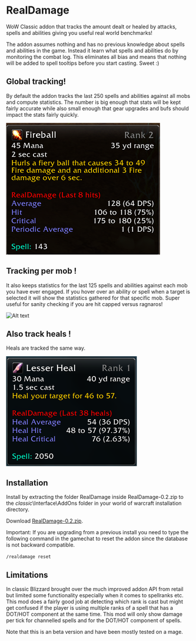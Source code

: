 # RealDamage
WoW Classic addon that tracks the amount dealt or healed by attacks, spells and abilities giving you useful real world benchmarks!

The addon assumes nothing and has no previous knowledge about spells and abilities in the game. Instead it learn what spells and abilities do by monitoring the combat log. This eliminates all bias and means that nothing will be added to spell tooltips before you start casting. Sweet :) 

## Global tracking!
By default the addon tracks the last 250 spells and abilities against all mobs and compute statistics. The number is big enough that stats will be kept fairly accurate while also small enough that gear upgrades and bufs should impact the stats fairly quickly.

![Alt text](fireball.png?raw=true "Fireball Damage Tracking")

## Tracking per mob !
It also keeps statistics for the last 125 spells and abilities against each mob you have ever engaged. If you hover over an ability or spell when a target is selected it will show the statistics gathered for that specific mob. Super useful for sanity checking if you are hit capped versus ragnaros!

![Alt text](fireball\_target.png?raw=true "Fireball Damage Tracking on target")

## Also track heals !
Heals are tracked the same way.

![Alt text](heal.png?raw=true "Title")

## Installation
Install by extracting the folder RealDamage inside RealDamage-0.2.zip to the _classic_\Interface\AddOns folder in your world of warcraft installation directory.

Download [RealDamage-0.2.zip](https://github.com/WOFD/RealDamage/releases/download/0.2/RealDamage-02.zip).

Important: If you are upgrading from a previous install you need to type the following command in the gamechat to reset the addon since  the database is not backward compatible.

<code>/realdamage reset</code>

## Limitations
In classic Blizzard brought over the much improved addon API from retail but limited some functionality especially when it comes to spellranks etc. This mod does a fairly good job at detecting which rank is cast but might get confused if the player is using multiple ranks of a spell that has a DOT/HOT component at the same time. This mod will only show damage per tick for channelled spells and for the DOT/HOT component of spells. 

Note that this is an beta version and have been mostly tested on a mage. 

